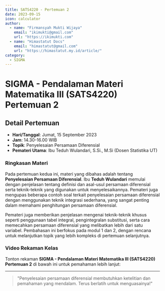```yaml
--- 
title: SATS4220 - Pertemuan 2
date: 2023-09-15
icon: calculator
author:
  - name: "Firmansyah Mukti Wijaya"
    email: "ikimukti@gmail.com"
    url: "https://ikimukti.com"
  - name: "Himastatut Docs"
    email: "himastatut@gmail.com"
    url: "https://himastatut.my.id/article/"
category:
  - SIGMA
--- 
```


# SIGMA - Pendalaman Materi Matematika III (SATS4220) Pertemuan 2

## Detail Pertemuan

- **Hari/Tanggal**: Jumat, 15 September 2023
- **Jam**: 14.30-16.00 WIB
- **Topik**: Penyelesaian Persamaan Diferensial
- **Pemateri Utama**: Ibu Teduh Wulandari, S.Si., M.Si (Dosen Statistika UT)

### Ringkasan Materi
Pada pertemuan kedua ini, materi yang dibahas adalah tentang **Penyelesaian Persamaan Diferensial**. Ibu **Teduh Wulandari** memulai dengan penjelasan tentang definisi dan asal-usul persamaan diferensial serta teknik-teknik yang digunakan untuk menyelesaikannya. Pemateri juga mengupas beberapa contoh soal terkait penyelesaian persamaan diferensial dengan menggunakan teknik integrasi sederhana, yang sangat penting dalam memahami penghitungan persamaan diferensial.

Pemateri juga memberikan penjelasan mengenai teknik-teknik khusus seperti penggunaan tabel integral, pengintegralan substitusi, serta cara memecahkan persamaan diferensial yang melibatkan lebih dari satu variabel. Pembahasan ini berfokus pada modul 1 dan 2, dengan rencana untuk melanjutkan topik yang lebih kompleks di pertemuan selanjutnya.

### Video Rekaman Kelas
Tonton rekaman **SIGMA - Pendalaman Materi Matematika III (SATS4220) Pertemuan 2** di bawah ini untuk pemahaman lebih lanjut:

<VidStack
  src="https://www.youtube.com/watch?v=pwTAjZWR2Jo"
  title="SIGMA - Pendalaman Materi Matematika III (SATS4220) Pertemuan 2"
/>

--- 

> "Penyelesaian persamaan diferensial membutuhkan ketelitian dan pemahaman yang mendalam. Terus berlatih untuk menguasainya!"


<GitContributors />
<GitChangelog />